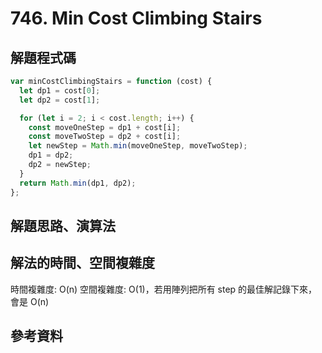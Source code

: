 # 746. Min Cost Climbing Stairs

## 解題程式碼

```javascript
var minCostClimbingStairs = function (cost) {
  let dp1 = cost[0];
  let dp2 = cost[1];

  for (let i = 2; i < cost.length; i++) {
    const moveOneStep = dp1 + cost[i];
    const moveTwoStep = dp2 + cost[i];
    let newStep = Math.min(moveOneStep, moveTwoStep);
    dp1 = dp2;
    dp2 = newStep;
  }
  return Math.min(dp1, dp2);
};
```

## 解題思路、演算法

## 解法的時間、空間複雜度

時間複雜度: O(n)
空間複雜度: O(1)，若用陣列把所有 step 的最佳解記錄下來，會是 O(n)

## 參考資料
